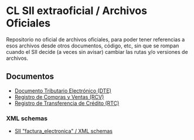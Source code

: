 # CL SII extraoficial / Archivos Oficiales

Repositorio no oficial de archivos oficiales, para poder tener referencias a esos archivos desde
otros documentos, código, etc, sin que se rompan cuando el SII decide (a veces sin avisar) cambiar
las rutas y/o versiones de archivos.


## Documentos

- [Documento Tributario Electrónico (DTE)](src/docs/dte/README.md)
- [Registro de Compras y Ventas (RCV)](src/docs/rcv/README.md)
- [Registro de Transferencia de Crédito (RTC)](src/docs/rtc/README.md)

### XML schemas

- [SII "factura_electronica" / XML schemas](src/code/dte/2011-05-30-schema_dte/schema_dte/README.md)
